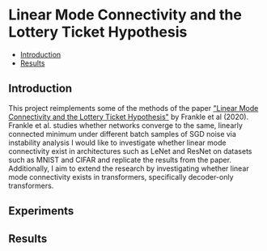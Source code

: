 # Linear Mode Connectivity and the Lottery Ticket Hypothesis

- [Introduction](#introduction)
- [Results](#results)

## Introduction
This project reimplements some of the methods of the paper ["Linear Mode Connectivity and the Lottery Ticket Hypothesis"](https://arxiv.org/pdf/1912.05671) by Frankle et al (2020). Frankle et al. studies whether networks converge to the same, linearly connected minimum under different batch samples of SGD noise via instability analysis  I would like to investigate whether linear mode connectivity exist in architectures such as LeNet and ResNet on datasets such as MNIST and CIFAR and replicate the results from the paper. Additionally, I aim to extend the research by investigating whether linear mode connectivity exists in transformers, specifically decoder-only transformers.

## Experiments

## Results

